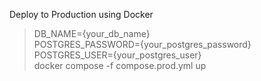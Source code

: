Deploy to Production using Docker
> DB_NAME={your_db_name} \
> POSTGRES_PASSWORD={your_postgres_password} \
> POSTGRES_USER={your_postgres_user} \
> docker compose -f compose.prod.yml up